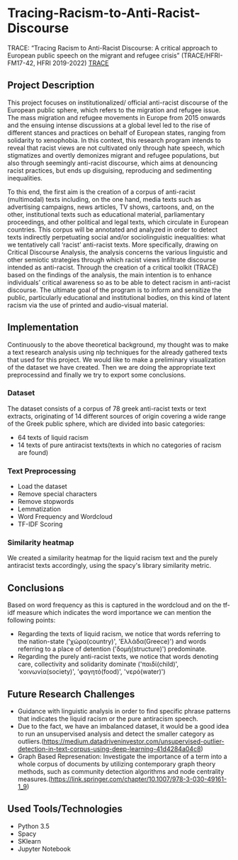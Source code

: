 # Tracing-Racism-to-Anti-Racist-Discourse
TRACE: “Tracing Racism to Anti-Racist Discourse: A critical approach to European public speech on the migrant and refugee crisis” (TRACE/HFRI-FM17-42, HFRI 2019-2022) [TRACE](https://traceprojectwiki.miraheze.org/wiki/%CE%91%CF%81%CF%87%CE%B9%CE%BA%CE%AE_%CF%83%CE%B5%CE%BB%CE%AF%CE%B4%CE%B1)

## Project Description

This project focuses on institutionalized/ official anti-racist discourse of the European public sphere, which refers to the migration and refugee issue. The mass migration and refugee movements in Europe from 2015 onwards and the ensuing intense discussions at a global level led to the rise of different stances and practices on behalf of European states, ranging from solidarity to xenophobia. In this context, this research program intends to reveal that racist views are not cultivated only through hate speech, which stigmatizes and overtly demonizes migrant and refugee populations, but also through seemingly anti-racist discourse, which aims at denouncing racist practices, but ends up disguising, reproducing and sedimenting inequalities.

To this end, the first aim is the creation of a corpus of anti-racist (multimodal) texts including, on the one hand, media texts such as advertising campaigns, news articles, TV shows, cartoons, and, on the other, institutional texts such as educational material, parliamentary proceedings, and other political and legal texts, which circulate in European countries. This corpus will be annotated and analyzed in order to detect texts indirectly perpetuating social and/or sociolinguistic inequalities: what we tentatively call ‘racist’ anti-racist texts. More specifically, drawing on Critical Discourse Analysis, the analysis concerns the various linguistic and other semiotic strategies through which racist views infiltrate discourse intended as anti-racist. Through the creation of a critical toolkit (TRACE) based on the findings of the analysis, the main intention is to enhance individuals’ critical awareness so as to be able to detect racism in anti-racist discourse. The ultimate goal of the program is to inform and sensitize the public, particularly educational and institutional bodies, on this kind of latent racism via the use of printed and audio-visual material.

## Implementation

Continuously to the above theoretical background, my thought was to make a text research analysis using nlp techniques for the already gathered texts that used for this project. We would like to make a preliminary visualization of the dataset we have created. Then we are doing the appropriate text preprocessind and finally we try to export some conclusions.

### Dataset

The dataset consists of a corpus of 78 greek anti-racist texts or text extracts, originating of 14 different sources of origin covering a wide range of the Greek public sphere, which are divided into basic categories:

- 64 texts of liquid racism
- 14 texts of pure antiracist texts(texts in which no categories of racism are found)

### Text Preprocessing

- Load the dataset
- Remove special characters
- Remove stopwords
- Lemmatization
- Word Frequency and Wordcloud
- TF-IDF Scoring

### Similarity heatmap

We created a similarity heatmap for the liquid racism text and the purely antiracist texts accordingly, using the spacy's library similarity metric. 

## Conclusions

Based on word frequency as this is captured in the wordcloud and on the tf-idf measure which indicates the word importance we can mention the following points:

- Regarding the texts of liquid racism, we notice that words referring to the nation-state ('χώρα(country)', 'Ελλάδα(Greece)') and words referring to a place of detention ('δομή(structure)') predominate.
- Regarding the purely anti-racist texts, we notice that words denoting care, collectivity and solidarity dominate ('παιδί(child)', 'κοινωνία(society)', 'φαγητό(food)', 'νερό(water)')

## Future Research Challenges

- Guidance with linguistic analysis in order to find specific phrase patterns that indicates the liquid racism or the pure antiracism speech.
- Due to the fact, we have an imbalanced dataset, it would be a good idea to run an unsupervised analysis and detect the smaller category as outliers.(https://medium.datadriveninvestor.com/unsupervised-outlier-detection-in-text-corpus-using-deep-learning-41d4284a04c8)
- Graph Based Represenation: Investigate the importance of a term into a whole corpus of documents by utilizing contemporary graph theory methods, such as community detection algorithms and node centrality measures.(https://link.springer.com/chapter/10.1007/978-3-030-49161-1_9)

## Used Tools/Technologies

- Python 3.5
- Spacy
- SKlearn
- Jupyter Notebook
